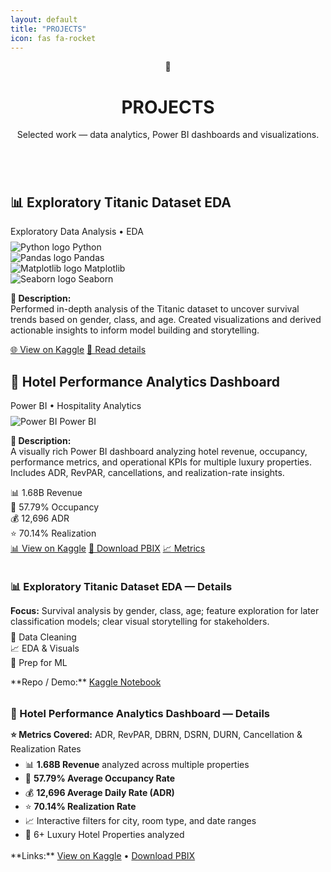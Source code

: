 ```yaml
---
layout: default
title: "PROJECTS"
icon: fas fa-rocket
---
```


<div class="container" role="main">
    <header class="site-header" aria-hidden="false">
      <div class="logo-badge">🚀</div>
      <div>
        <h1 class="title">PROJECTS</h1>
        <p class="lead">Selected work — data analytics, Power BI dashboards and visualizations.</p>
      </div>
    </header>
  <section class="projects-grid" aria-label="Projects list">
<!-- Titanic Card -->
    <article class="card" id="titanic">
  <div class="card-head">
          <div style="display:flex;flex-direction:column;">
            <h2>📊 Exploratory Titanic Dataset EDA</h2>
            <div class="chip">Exploratory Data Analysis • EDA</div>
          </div>
        </div>

  <div class="tech-list" aria-hidden="false" style="margin-top:8px;">
          <div class="tech-item"><img src="https://www.python.org/static/community_logos/python-logo.png" alt="Python logo"/> Python</div>
          <div class="tech-item"><img src="https://upload.wikimedia.org/wikipedia/commons/e/ed/Pandas_logo.svg" alt="Pandas logo"/> Pandas</div>
          <div class="tech-item"><img src="https://matplotlib.org/_static/images/logo2.svg" alt="Matplotlib logo"/> Matplotlib</div>
          <div class="tech-item"><img src="https://seaborn.pydata.org/_static/logo-wide-lightbg.svg" alt="Seaborn logo"/> Seaborn</div>
        </div>

  <p class="desc">
          <strong>📝 Description:</strong><br>
          Performed in-depth analysis of the Titanic dataset to uncover survival trends based on gender, class, and age. Created visualizations and derived actionable insights to inform model building and storytelling.
        </p>

  <div class="links">
          <a class="btn" href="https://www.kaggle.com/code/weldonsitienei/weldon-kipkoech-eda" target="_blank" rel="noopener noreferrer">🌐 View on Kaggle</a>
          <a class="btn secondary" href="#titanic-details" onclick="document.getElementById('titanic-details').scrollIntoView({behavior:'smooth'});return false;">🔎 Read details</a>
        </div>
      </article>
 <!-- Hotel Card -->
      <article class="card" id="hotel">
        <div class="card-head">
          <div style="display:flex;flex-direction:column;">
            <h2>🏨 Hotel Performance Analytics Dashboard</h2>
            <div class="chip">Power BI • Hospitality Analytics</div>
          </div>
        </div>

<div class="tech-list" style="margin-top:8px;">
          <div class="tech-item"><img src="https://upload.wikimedia.org/wikipedia/commons/c/cf/New_Power_BI_Logo.svg" alt="Power BI"/> Power BI</div>
        </div>

  <p class="desc">
          <strong>📝 Description:</strong><br>
          A visually rich Power BI dashboard analyzing hotel revenue, occupancy, performance metrics, and operational KPIs for multiple luxury properties. Includes ADR, RevPAR, cancellations, and realization-rate insights.
        </p>

  <div class="metric-list" aria-hidden="false">
          <div class="metric">📊 <span class="kpi">1.68B Revenue</span></div>
          <div class="metric">🏨 <span class="kpi">57.79% Occupancy</span></div>
          <div class="metric">💰 <span class="kpi">12,696 ADR</span></div>
          <div class="metric">⭐ <span class="kpi">70.14% Realization</span></div>
        </div>

   <div class="links">
          <a class="btn" href="https://www.kaggle.com/code/weldonsitienei/Business-Intelligence_POWER-BI" target="_blank" rel="noopener noreferrer">📊 View on Kaggle</a>
          <a class="btn" href="https://drive.google.com/file/d/1LxvqWB4g5RawkIOVFaLrMnh07KIFDw0N/view?usp=drive_link" target="_blank" rel="noopener noreferrer">💾 Download PBIX</a>
          <a class="btn secondary" href="#hotel-details" onclick="document.getElementById('hotel-details').scrollIntoView({behavior:'smooth'});return false;">📈 Metrics</a>
        </div>
      </article>

 </section>

<!-- Expanded details section (optional anchors for the 'read details' buttons) -->
<main style="margin-top:36px; display:grid; gap:18px;">
      <section id="titanic-details" class="card" aria-label="Titanic details">
        <h3 style="margin:0 0 8px 0;">📊 Exploratory Titanic Dataset EDA — Details</h3>
        <p class="desc" style="margin-bottom:8px;">
          <strong>Focus:</strong> Survival analysis by gender, class, age; feature exploration for later classification models; clear visual storytelling for stakeholders.
        </p>

  <div class="metric-list" style="margin-bottom:12px;">
          <div class="metric">🔬 <span class="kpi">Data Cleaning</span></div>
          <div class="metric">📈 <span class="kpi">EDA & Visuals</span></div>
          <div class="metric">🤖 <span class="kpi">Prep for ML</span></div>
        </div>

  <p class="desc">
          **Repo / Demo:** <a href="https://www.kaggle.com/code/weldonsitienei/weldon-kipkoech-eda" target="_blank" rel="noopener noreferrer">Kaggle Notebook</a>
        </p>
      </section>

  <section id="hotel-details" class="card" aria-label="Hotel details">
        <h3 style="margin:0 0 8px 0;">🏨 Hotel Performance Analytics Dashboard — Details</h3>

  <p class="desc" style="margin-bottom:6px;"><strong>⭐ Metrics Covered:</strong> ADR, RevPAR, DBRN, DSRN, DURN, Cancellation & Realization Rates</p>

  <ul style="margin-top:6px;color:var(--muted);line-height:1.6">
          <li>📊 <strong>1.68B Revenue</strong> analyzed across multiple properties</li>
          <li>🏨 <strong>57.79% Average Occupancy Rate</strong></li>
          <li>💰 <strong>12,696 Average Daily Rate (ADR)</strong></li>
          <li>⭐ <strong>70.14% Realization Rate</strong></li>
          <li>📈 Interactive filters for city, room type, and date ranges</li>
          <li>🏢 6+ Luxury Hotel Properties analyzed</li>
        </ul>

  <p class="desc" style="margin-top:8px;">
          **Links:** <a href="https://www.kaggle.com/code/weldonsitienei/Business-Intelligence_POWER-BI" target="_blank" rel="noopener noreferrer">View on Kaggle</a> • <a href="https://drive.google.com/file/d/1LxvqWB4g5RawkIOVFaLrMnh07KIFDw0N/view?usp=drive_link" target="_blank" rel="noopener noreferrer">Download PBIX</a>
        </p>
      </section>
    </main>

  </div>



